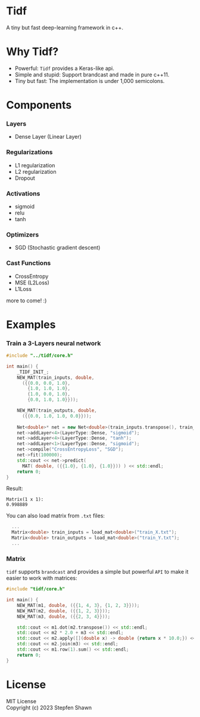 # Tidf
A tiny but fast deep-learning framework in c++.  

# Why Tidf?
* Powerful: `Tidf` provides a Keras-like api.
* Simple and stupid: Support brandcast and made in pure c++11.
* Tiny but fast: The implementation is under 1,000 semicolons.

# Components
### Layers
* Dense Layer (Linear Layer)

### Regularizations
* L1 regularization
* L2 regularization
* Dropout

### Activations
* sigmoid
* relu
* tanh

### Optimizers
* SGD (Stochastic gradient descent)

### Cast Functions
* CrossEntropy
* MSE (L2Loss)
* L1Loss

more to come! :)

# Examples

### Train a 3-Layers neural network
```cpp
#include "../tidf/core.h"

int main() {
    _TIDF_INIT_;
    NEW_MAT(train_inputs, double, 
      ({{0.0, 0.0, 1.0},
        {1.0, 1.0, 1.0},
        {1.0, 0.0, 1.0},
        {0.0, 1.0, 1.0}}));

    NEW_MAT(train_outputs, double,
      ({{0.0, 1.0, 1.0, 0.0}}));
    
    Net<double>* net = new Net<double>(train_inputs.transpose(), train_outputs);
    net->addLayer<4>(LayerType::Dense, "sigmoid"); 
    net->addLayer<4>(LayerType::Dense, "tanh"); 
    net->addLayer<1>(LayerType::Dense, "sigmoid");
    net->compile("CrossEntropyLoss", "SGD");
    net->fit(100000);
    std::cout << net->predict(
      MAT( double, ({{1.0}, {1.0}, {1.0}})) ) << std::endl;
    return 0;
}
```
Result:  
```
Matrix(1 x 1):
0.998889
```

You can also load matrix from `.txt` files:  
```cpp
  ...
  Matrix<double> train_inputs = load_mat<double>("train_X.txt");
  Matrix<double> train_outputs = load_mat<double>("train_Y.txt");
  ...
```

### Matrix
`tidf` supports `brandcast` and provides a simple but powerful `API` to make it easier to work with matrices:  
```cpp
#include "tidf/core.h"

int main() {
    NEW_MAT(m1, double, ({{1, 4, 3}, {1, 2, 3}}));
    NEW_MAT(m2, double, ({{1, 2, 3}}));
    NEW_MAT(m3, double, ({{2, 3, 4}}));

    std::cout << m1.dot(m2.transpose()) << std::endl;
    std::cout << m2 * 2.0 + m3 << std::endl;
    std::cout << m2.apply([](double x) -> double {return x * 10.0;}) << std::endl;
    std::cout << m2.join(m3) << std::endl;
    std::cout << m1.row(1).sum() << std::endl;
    return 0;
}
```

# License
MIT License  
Copyright (c) 2023 Stepfen Shawn